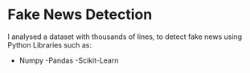 # Fake News Detection

I analysed a dataset with thousands of lines, to detect fake news using Python Libraries such as:
- Numpy
-Pandas
-Scikit-Learn
